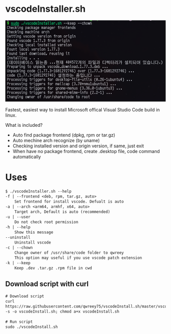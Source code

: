 # vscodeInstaller.sh

![screenshot](screenshot.png)

Fastest, easiest way to install Microsoft offical Visual Studio Code build in linux.

What is included?

+ Auto find package frontend (dpkg, rpm or tar.gz)
+ Auto mechine arch recognize (by uname)
+ Checking installed version and origin version, if same, just exit
+ When have no package frontend, create .desktop file, code command automatically

# Uses

```
$ ./vscodeInstaller.sh --help
-f | --frontend <deb, rpm, tar.gz, auto>
    Set frontend for install vscode. Defualt is auto
-a | --arch <arm64, armhf, x64, auto>
    Target arch, Default is auto (recommended)
-u | --user
    Do not check root permission
-h | --help
    Show this message
--uninstall
    Uninstall vscode
-c | --chown
    Change owner of /usr/share/code folder to qwreey
    This option may useful if you use vscode patch extension
-k | --keep
    Keep .dev .tar.gz .rpm file in cwd
```

## Download script with curl

```
# Download script
curl https://raw.githubusercontent.com/qwreey75/vscodeInstall.sh/master/vscodeInstall.sh -s -o vscodeInstall.sh; chmod a+x vscodeInstall.sh

# Run script
sudo ./vscodeInstall.sh
```
